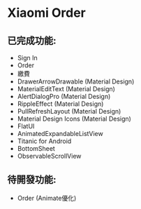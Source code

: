 Xiaomi Order
===========

## 已完成功能:
- Sign In
- Order
- 繳費
- DrawerArrowDrawable (Material Design)
- MaterialEditText (Material Design)
- AlertDialogPro (Material Design)
- RippleEffect (Material Design)
- PullRefreshLayout (Material Design)
- Material Design Icons (Material Design)
- FlatUI
- AnimatedExpandableListView
- Titanic for Android
- BottomSheet
- ObservableScrollView

## 待開發功能:
- Order (Animate優化)
